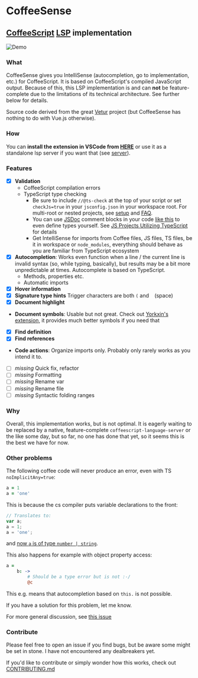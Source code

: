 # CoffeeSense
## [CoffeeScript](https://coffeescript.org) [LSP](https://github.com/microsoft/language-server-protocol) implementation

![Demo](https://github.com/phil294/coffeesense/blob/master/images/demo.gif?raw=true)

### What

CoffeeSense gives you IntelliSense (autocompletion, go to implementation, etc.) for CoffeeScript. It is based on CoffeeScript's compiled JavaScript output. Because of this, this LSP implementation is and can **not** be feature-complete due to the limitations of its technical architecture. See further below for details.

Source code derived from the great [Vetur](https://github.com/vuejs/vetur) project (but CoffeeSense has nothing to do with Vue.js otherwise).

### How

You can **install the extension in VSCode from [HERE](https://marketplace.visualstudio.com/items?itemName=phil294.coffeesense)** or use it as a standalone lsp server if you want that (see [server](server/README.md)).

### Features

- [x] **Validation**
  - CoffeeScript compilation errors
  - TypeScript type checking
    - Be sure to include `//@ts-check` at the top of your script or set `checkJs=true` in your `jsconfig.json` in your workspace root. For multi-root or nested projects, see [setup](docs/guide/setup.md) and [FAQ](docs/guide/FAQ.md).
    - You can use [JSDoc](https://www.typescriptlang.org/docs/handbook/jsdoc-supported-types.html) comment blocks in your code [like this](https://github.com/jashkenas/coffeescript/issues/5366) to even define types yourself. See [JS Projects Utilizing TypeScript](https://www.typescriptlang.org/docs/handbook/intro-to-js-ts.html) for details
    - Get IntelliSense for imports from Coffee files, JS files, TS files, be it in workspace or `node_modules`, everything should behave as you are familiar from TypeScript ecosystem
- [x] **Autocompletion**: Works even function when a line / the current line is invalid syntax (so, while typing, basically), but results may be a bit more unpredictable at times. Autocomplete is based on TypeScript.
  - Methods, properties etc.
  - Automatic imports
- [x] **Hover information**
- [x] **Signature type hints** Trigger characters are both `(` and ` `  (space)
- [x] **Document highlight**
- **Document symbols**: Usable but not great. Check out [Yorkxin's extension](https://github.com/yorkxin/vscode-coffeescript-support), it provides much better symbols if you need that
- [x] **Find definition**
- [x] **Find references**
- **Code actions**: Organize imports only. Probably only rarely works as you intend it to.
- [ ] *missing* Quick fix, refactor
- [ ] *missing* Formatting
- [ ] *missing* Rename var
- [ ] *missing* Rename file
- [ ] *missing* Syntactic folding ranges

### Why

Overall, this implementation works, but is not optimal. It is eagerly waiting to be replaced by a native, feature-complete `coffeescript-language-server` or the like some day, but so far, no one has done that yet, so it seems this is the best we have for now.

### Other problems

The following coffee code will never produce an error, even with TS `noImplicitAny=true`:
```coffeescript
a = 1
a = 'one'
```
This is because the cs compiler puts variable declarations to the front:
```js
// Translates to:
var a;
a = 1;
a = 'one';
```
and [now `a` is of type `number | string`](https://github.com/microsoft/TypeScript/issues/45369). 

This also happens for example with object property access:
```coffeescript
a =
    b: ->
        # Should be a type error but is not :-/
        @c
```
This e.g. means that autocompletion based on `this.` is not possible.

If you have a solution for this problem, let me know.

For more general discussion, see [this issue](https://github.com/jashkenas/coffeescript/issues/5307)

### Contribute

Please feel free to open an issue if you find bugs, but be aware some might be set in stone. I have not encountered any dealbreakers yet.

If you'd like to contribute or simply wonder how this works, check out [CONTRIBUTING.md](CONTRIBUTING.md)
